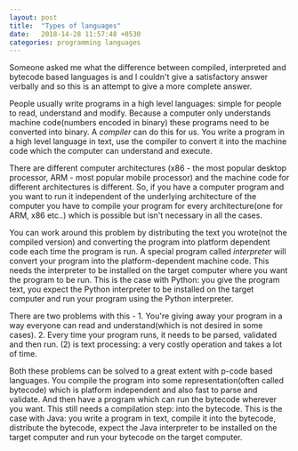 ```yaml
---
layout: post
title:  "Types of languages"
date:   2018-14-28 11:57:48 +0530
categories: programming languages
---
```


Someone asked me what the difference between compiled, interpreted and bytecode based languages is and I couldn't give a satisfactory answer verbally and so this is an attempt to give a more complete answer.

People usually write programs in a high level languages: simple for people to read, understand and modify. Because a computer only understands machine code(numbers encoded in binary) these programs need to be converted into binary. A _compiler_ can do this for us. You write a program in a high level language in text, use the compiler to convert it into the machine code which the computer can understand and execute.

There are different computer architectures (x86 - the most popular desktop processor, ARM - most popular mobile processor) and the machine code for different architectures is different. So, if you have a computer program and you want to run it independent of the underlying architecture of the computer you have to compile your program for every architecture(one for ARM, x86 etc..) which is possible but isn't necessary in all the cases.

You can work around this problem by distributing the text you wrote(not the compiled version) and converting the program into platform dependent code each time the program is run. A special program called _interpreter_ will convert your program into the platform-dependent machine code. This needs the interpreter to be installed on the target computer where you want the program to be run. This is the case with Python: you give the program text, you expect the Python interpreter to be installed on the target computer and run your program using the Python interpreter.

There are two problems with this - 1. You're giving away your program in a way everyone can read and understand(which is not desired in some cases). 2. Every time your program runs, it needs to be parsed, validated and then run. (2) is text processing: a very costly operation and takes a lot of time.

Both these problems can be solved to a great extent with p-code based languages. You compile the program into some representation(often called bytecode) which is platform independent and also fast to parse and validate. And then have a program which can run the bytecode wherever you want. This still needs a compilation step: into the bytecode. This is the case with Java: you write a program in text, compile it into the bytecode, distribute the bytecode, expect the Java interpreter to be installed on the target computer and run your bytecode on the target computer.
